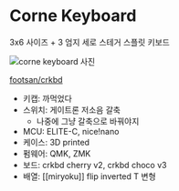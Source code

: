 # Corne Keyboard

3x6 사이즈 + 3 엄지 세로 스테거 스플릿 키보드

![corne keyboard 사진](crkbd.jpeg)

[footsan/crkbd](https://github.com/foostan/crkbd)

- 키캡: 까먹었다
- 스위치: 게이트론 저소음 갈축
  - 나중에 그냥 갈축으로 바꿔야지
- MCU: ELITE-C, nice!nano
- 케이스: 3D printed
- 펌웨어: QMK, ZMK
- 보드: crkbd cherry v2, crkbd choco v3
- 배열: [[miryoku]] flip inverted T 변형
